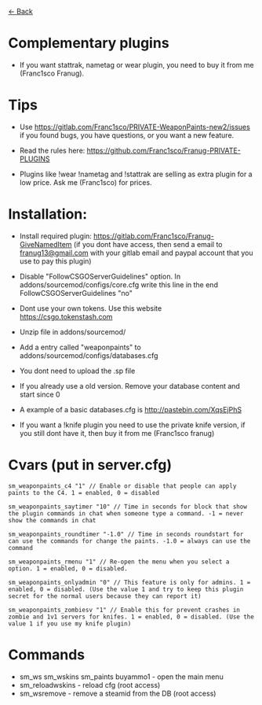 [<- Back](https://github.com/WardPearce/Franc1sco-Franug-Leaked-Plugins)

# Complementary plugins

* If you want stattrak, nametag or wear plugin, you need to buy it from me (Franc1sco Franug).

# Tips

* Use https://gitlab.com/Franc1sco/PRIVATE-WeaponPaints-new2/issues if you found bugs, you have questions, or you want a new feature.
* Read the rules here: https://github.com/Franc1sco/Franug-PRIVATE-PLUGINS

* Plugins like !wear !nametag and !stattrak are selling as extra plugin for a low price. Ask me (Franc1sco) for prices.

# Installation:

* Install required plugin: https://gitlab.com/Franc1sco/Franug-GiveNamedItem (if you dont have access, then send a email to franug13@gmail.com with your gitlab email and paypal account that you use to pay this plugin)
* Disable "FollowCSGOServerGuidelines" option. In addons/sourcemod/configs/core.cfg write this line in the end FollowCSGOServerGuidelines "no"

* Dont use your own tokens. Use this website https://csgo.tokenstash.com

* Unzip file in addons/sourcemod/
* Add a entry called "weaponpaints" to addons/sourcemod/configs/databases.cfg
* You dont need to upload the .sp file
* If you already use a old version. Remove your database content and start since 0
* A example of a basic databases.cfg is http://pastebin.com/XqsEjPhS

* If you want a !knife plugin you need to use the private knife version, if you still dont have it, then buy it from me (Franc1sco franug)


# Cvars (put in server.cfg)
```
sm_weaponpaints_c4 "1" // Enable or disable that people can apply paints to the C4. 1 = enabled, 0 = disabled

sm_weaponpaints_saytimer "10" // Time in seconds for block that show the plugin commands in chat when someone type a command. -1 = never show the commands in chat

sm_weaponpaints_roundtimer "-1.0" // Time in seconds roundstart for can use the commands for change the paints. -1.0 = always can use the command

sm_weaponpaints_rmenu "1" // Re-open the menu when you select a option. 1 = enabled, 0 = disabled.

sm_weaponpaints_onlyadmin "0" // This feature is only for admins. 1 = enabled, 0 = disabled. (Use the value 1 and try to keep this plugin secret for the normal users because they can report it)

sm_weaponpaints_zombiesv "1" // Enable this for prevent crashes in zombie and 1v1 servers for knifes. 1 = enabled, 0 = disabled. (Use the value 1 if you use my knife plugin)
```

# Commands
* sm_ws sm_wskins sm_paints buyammo1 - open the main menu
* sm_reloadwskins - reload cfg (root access)
* sm_wsremove <steamid> - remove a steamid from the DB (root access)

